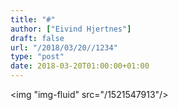 ```yaml
---
title: "#"
author: ["Eivind Hjertnes"]
draft: false
url: "/2018/03/20//1234"
type: "post"
date: 2018-03-20T01:00:00+01:00
---
```


<img "img-fluid" src="/1521547913"/>
